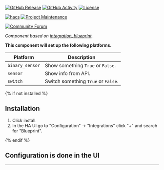 [![GitHub Release][releases-shield]][releases]
[![GitHub Activity][commits-shield]][commits]
[![License][license-shield]][license]

[![hacs][hacsbadge]][hacs]
[![Project Maintenance][maintenance-shield]][user_profile]

[![Community Forum][forum-shield]][forum]

_Component based on [integration_blueprint][integration_blueprint]._

**This component will set up the following platforms.**

Platform | Description
-- | --
`binary_sensor` | Show something `True` or `False`.
`sensor` | Show info from API.
`switch` | Switch something `True` or `False`.

{% if not installed %}

## Installation

1. Click install.
1. In the HA UI go to "Configuration" -> "Integrations" click "+" and search for "Blueprint".

{% endif %}

## Configuration is done in the UI

<!---->

***

[integration_blueprint]: https://github.com/custom-components/integration_blueprint
[commits-shield]: https://img.shields.io/github/commit-activity/y/Berserkir-Wolf/HA_ElectricKiwi.svg?style=for-the-badge
[commits]: https://github.com/Berserkir-Wolf/HA_ElectricKiwi/commits/main
[hacs]: https://hacs.xyz
[hacsbadge]: https://img.shields.io/badge/HACS-Custom-orange.svg?style=for-the-badge
[forum-shield]: https://img.shields.io/badge/community-forum-brightgreen.svg?style=for-the-badge
[forum]: https://community.home-assistant.io/
[license]: https://github.com/Berserkir-Wolf/HA_ElectricKiwi/commits/main/blob/main/LICENSE
[license-shield]: https://img.shields.io/github/license/Berserkir-Wolf/HA_ElectricKiwi.svg?style=for-the-badge
[maintenance-shield]: https://img.shields.io/badge/maintainer-Dyson%20Parkes%20%40Berserkir%20Wolf-blue.svg?style=for-the-badge
[releases-shield]: https://img.shields.io/github/release/Berserkir-Wolf/HA_ElectricKiwi.svg?style=for-the-badge
[releases]: https://github.com/Berserkir-Wolf/HA_ElectricKiwi/releases
[user_profile]: https://github.com/Berserkir-Wolf/
